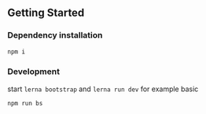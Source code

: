 ## Getting Started

### Dependency installation

```bash
npm i
```

### Development

start `lerna bootstrap` and `lerna run dev` for example basic
```bash
npm run bs
```
